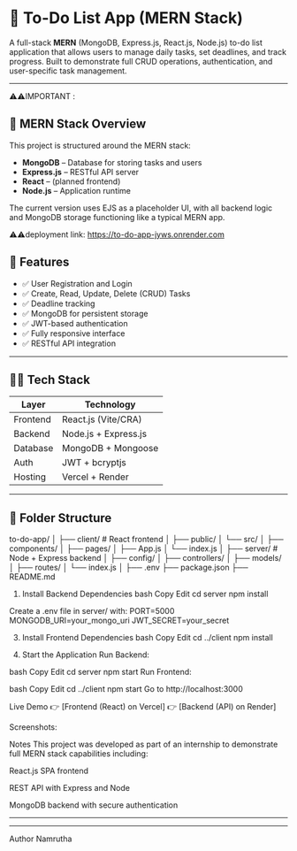 # 📝 To-Do List App (MERN Stack)

A full-stack **MERN** (MongoDB, Express.js, React.js, Node.js) to-do list application that allows users to manage daily tasks, set deadlines, and track progress. Built to demonstrate full CRUD operations, authentication, and user-specific task management.

---

⚠️⚠️IMPORTANT :

## 🧱 MERN Stack Overview

This project is structured around the MERN stack:

- **MongoDB** – Database for storing tasks and users
- **Express.js** – RESTful API server
- **React** – (planned frontend)
- **Node.js** – Application runtime

The current version uses EJS as a placeholder UI, with all backend logic and MongoDB storage functioning like a typical MERN app.

⚠️⚠️deployment link:
https://to-do-app-jyws.onrender.com


## 🚀 Features

- ✅ User Registration and Login
- ✅ Create, Read, Update, Delete (CRUD) Tasks
- ✅ Deadline tracking
- ✅ MongoDB for persistent storage
- ✅ JWT-based authentication
- ✅ Fully responsive interface
- ✅ RESTful API integration

---

## 🧑‍💻 Tech Stack

| Layer      | Technology           |
|------------|----------------------|
| Frontend   | React.js (Vite/CRA)  |
| Backend    | Node.js + Express.js |
| Database   | MongoDB + Mongoose   |
| Auth       | JWT + bcryptjs       |
| Hosting    | Vercel + Render      |

---

## 📁 Folder Structure



to-do-app/
│
├── client/ # React frontend
│ ├── public/
│ └── src/
│ ├── components/
│ ├── pages/
│ ├── App.js
│ └── index.js
│
├── server/ # Node + Express backend
│ ├── config/
│ ├── controllers/
│ ├── models/
│ ├── routes/
│ └── index.js
│
├── .env
├── package.json
├── README.md




1. Install Backend Dependencies
bash
Copy
Edit
cd server
npm install

Create a .env file in server/ with:
PORT=5000
MONGODB_URI=your_mongo_uri
JWT_SECRET=your_secret

3. Install Frontend Dependencies
bash
Copy
Edit
cd ../client
npm install

4. Start the Application
Run Backend:

bash
Copy
Edit
cd server
npm start
Run Frontend:

bash
Copy
Edit
cd ../client
npm start
Go to http://localhost:3000

 Live Demo
👉 [Frontend (React) on Vercel]
👉 [Backend (API) on Render]

Screenshots:



 Notes
This project was developed as part of an internship to demonstrate full MERN stack capabilities including:

React.js SPA frontend

REST API with Express and Node

MongoDB backend with secure authentication



---
---



Author
Namrutha




